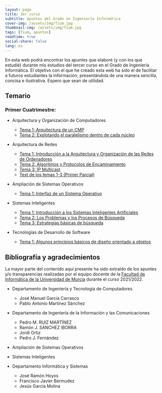 ```yaml
---
layout: page
title: 3er curso
subtitle: Apuntes del Grado en Ingeniería Informática
cover-img: /assets/img/fium.jpg
thumbnail-img: /assets/img/fium.jpg
tags: [fium, apuntes]
readtime: true
social-share: false
lang: es
---
```


En esta web podrá encontrar los apuntes que elaboré (y con los que estudié) durante mis estudios del tercer curso en el Grado de Ingeniería Informática. El objetivo con el que he creado esta web ha sido el de facilitar a futuros estudiantes la información, presentándola de una manera sencilla, concisa e ilustrativa. Espero que sean de utilidad.

## Temario

### Primer Cuatrimestre:

- Arquitectura y Organización de Computadores
  
  - [Tema 1: Arquitectura de un CMP](AOC/Tema1.html)
  - [Tema 2: Explotando el paralelismo dentro de cada núcleo](AOC/Tema2.html)

- Arquitectura de Redes
  
  - [Tema 1: Introducción a la Arquitectura y Organización de las Redes de Ordenadores](AR/Tema1.html)
  - [Tema 2: Algoritmos y Protocolos de Encaminamiento](AR/Tema2.html)
  - [Tema 3: IP Multicast](AR/Tema3.html)
  - [Test de los temas 1-3 (Primer Parcial)](../../../informatica3/AR/Test1-3/index.html)

- Ampliación de Sistemas Operativos
  
  - [Tema 1: Interfaz de un Sistema Operativo](ASO/Tema1.html)

- Sistemas Inteligentes
  
  - [Tema 1: Introducción a los Sistemas Inteligentes Artificiales](SSII/Tema1.html)
  - [Tema 2: Los Problemas y los Procesos de Búsqueda](SSII/Tema2.html)
  - [Tema 3: Estrategias básicas de búsqueda](../../../informatica3/SSII/Tema3/Tema3.html)

- Tecnologías de Desarrollo de Software
  
  - [Tema 1: Algunos principios básicos de diseño orientado a objetos](TDS/Tema1.html)

## Bibliografía y agradecimientos

La mayor parte del contenido aquí presente ha sido extraído de los apuntes y/o transparencias realizadas por el equipo docente de la [Facultad de Informática de la Universidad de Murcia](https://www.um.es/web/informatica/) durante el curso 2021/2022.

- Departamento de Ingeniería y Tecnología de Computadores
  
  - José Manuel García Carrasco
  - Pablo Antonio Martínez Sánchez

- Departamento de Ingeniería de la Información y las Comunicaciones
  
  - Pedro M. RUIZ MARTÍNEZ
  - Ramón J. SÁNCHEZ IBORRA
  - Jordi Ortiz
  - Pedro J. Fernández

- Ampliación de Sistemas Operativos

- Sistemas Inteligentes

- Departamento Informática y Sistemas
  
  - José Ramón Hoyos
  - Francisco Javier Bermudez
  - Jesús García Molina
